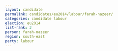 ```yaml
---
layout: candidate
permalink: candidates/eu2014/labour/farah-nazeer/
categories: candidate labour
election: eu2014
list-rank: 3
person: farah-nazeer
region: south-east
party: labour
---
```

